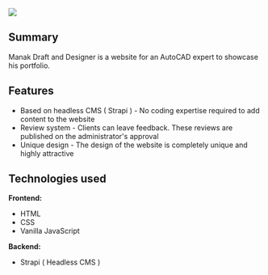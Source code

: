 ![](https://res.cloudinary.com/sherri-media/image/upload/v1653820498/mnkdrafter_1_c74e4103b8.jpg)

Summary
-------

Manak Draft and Designer is a website for an AutoCAD expert to showcase his portfolio.

Features
--------

* Based on headless CMS ( Strapi ) - No coding expertise required to add content to the website
* Review system - Clients can leave feedback. These reviews are published on the administrator's approval
* Unique design - The design of the website is completely unique and highly attractive

Technologies used
-----------------

**Frontend:**

* HTML
* CSS
* Vanilla JavaScript

**Backend:**

* Strapi ( Headless CMS )
